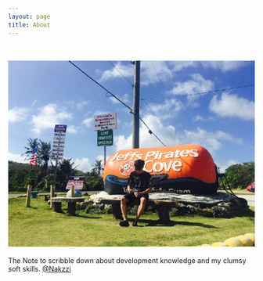 ```yaml
---
layout: page
title: About
---
```

<br><br>
![about](https://raw.githubusercontent.com/cholnh/cholnh.github.io/master/images/guam.png)
<br><br>
The Note to scribble down about development knowledge and my clumsy soft skills. 
[@Nakzzi](https://github.com/cholnh/)
